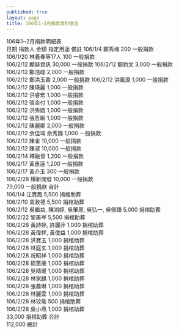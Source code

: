 ```yaml
---
published: true
layout: page
title: 106年1-2月捐款資料徵信
---
```

106年1~2月捐款明細表				
日期	       捐款人     金額    指定用途	備註
106/1/4	    鄭秀梅      200    一般捐款	
106/1/20	林義春等17人 100   一般捐款	
106/2/12	顯赫資訊 30,000    一般捐款	
106/2/12	鄭鈞文	   3,000 	一般捐款	
106/2/12	鄭浩峻	   2,000 	一般捐款	
106/2/12	鄭洪玉香  2,000    一般捐款	
106/2/12	洪風源	  1,000 	一般捐款	
106/2/12	陳瑛麗	  1,000 	一般捐款	
106/2/12	洪睿宏	  1,000 	一般捐款	
106/2/12	張金付	  1,000 	一般捐款	
106/2/12	洪秀娥	  1,000 	一般捐款	
106/2/12	張哲綱	  1,000 	一般捐款	
106/2/12	陳麗卿	  2,000 	一般捐款	
106/2/12	余佳瑋 
            余秀錦	  1,000 	一般捐款	
106/2/12	陳雀	  10,000     一般捐款	
106/2/12	陳淑	  10,000     一般捐款	
106/2/14	釋融音	  1,200 	一般捐款	
106/2/17	黃惠蓮	  1,200 	一般捐款	
106/2/17	黃介玉	    300 	一般捐款	
106/2/28	樺新開發 10,000 	一般捐款	
		            79,000     一般捐款 合計	
106/1/4	    江寶鳳	 5,500 	捐棺助葬	
106/2/10	周政德	 5,500 	捐棺助葬	
106/2/12	吳繼益,
            陳湘婷,
            吳肇原,
            吳弘一,
            吳佩臻	 5,000 	捐棺助葬	
106/2/22	黎美岑	 5,500 	捐棺助葬	
106/2/28	黃詩婷,
            許麗萍	 1,000 	捐棺助葬	
106/2/28	黃偉祥,
            黃俊益	 1,000 	捐棺助葬	
106/2/28	洪寶玉	 1,000 	捐棺助葬	
106/2/28	林庭玄	 1,000 	捐棺助葬	
106/2/28	祝昭祥	 1,000 	捐棺助葬	
106/2/28	鄒蕙蘭	 1,000 	捐棺助葬	
106/2/28	吳晴暖	 1,000 	捐棺助葬	
106/2/28	林家麒	 1,000 	捐棺助葬	
106/2/28	張蕎琳	 1,000 	捐棺助葬	
106/2/28	林麗雲	 1,000 	捐棺助葬	
106/2/28	林玟瑜    500 	捐棺助葬	
106/2/28	吳小燕	 1,000 	捐棺助葬	
	              33,000  捐棺助葬 合計	
	        	 112,000 	總計	
​
